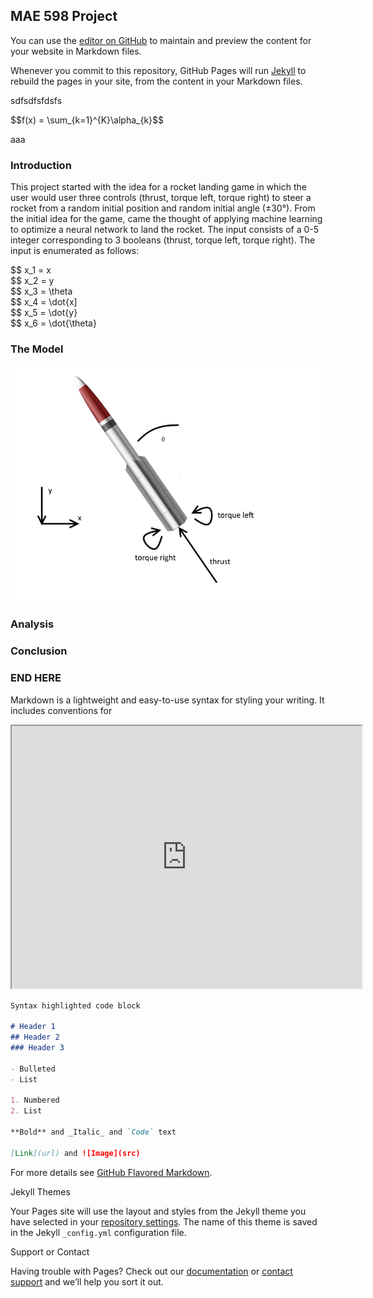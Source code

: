 ## MAE 598 Project

<script type="text/javascript" src="http://cdn.mathjax.org/mathjax/latest/MathJax.js?config=TeX-AMS-MML_HTMLorMML"></script>

You can use the [editor on GitHub](https://github.com/sjellio1/sjellio1.github.io/edit/master/index.md) to maintain and preview the content for your website in Markdown files.

Whenever you commit to this repository, GitHub Pages will run [Jekyll](https://jekyllrb.com/) to rebuild the pages in your site, from the content in your Markdown files.

sdfsdfsfdsfs

<div>
$$f(x) = \sum_{k=1}^{K}\alpha_{k}$$
</div>

aaa

### Introduction

This project started with the idea for a rocket landing game in which the user would user three controls (thrust, torque left, torque right) to steer a rocket from a random initial position and random initial angle (±30°).  From the initial idea for the game, came the thought of applying machine learning to optimize a neural network to land the rocket.  The input consists of a 0-5 integer corresponding to 3 booleans (thrust, torque left, torque right).  The input is enumerated as follows:


<div>
  $$ x_1 = x
</div>
<div>
  $$ x_2 = y
</div>
<div>
  $$ x_3 = \theta
</div>
<div>
  $$ x_4 = \dot{x]
</div>
<div>
  $$ x_5 = \dot{y}
</div>
<div>
  $$ x_6 = \dot{\theta}
</div>




### The Model

<img src="https://github.com/sjellio1/sjellio1.github.io/blob/master/_assets/model.png">

### Analysis

### Conclusion
































### END HERE

Markdown is a lightweight and easy-to-use syntax for styling your writing. It includes conventions for

<iframe width="560" height="420" src="http://www.youtube.com/embed/oHg5SJYRHA0?color=white&theme=light"></iframe>

```markdown
Syntax highlighted code block

# Header 1
## Header 2
### Header 3

- Bulleted
- List

1. Numbered
2. List

**Bold** and _Italic_ and `Code` text

[Link](url) and ![Image](src)
```

For more details see [GitHub Flavored Markdown](https://guides.github.com/features/mastering-markdown/).

Jekyll Themes

Your Pages site will use the layout and styles from the Jekyll theme you have selected in your [repository settings](https://github.com/sjellio1/sjellio1.github.io/settings). The name of this theme is saved in the Jekyll `_config.yml` configuration file.

Support or Contact

Having trouble with Pages? Check out our [documentation](https://help.github.com/categories/github-pages-basics/) or [contact support](https://github.com/contact) and we’ll help you sort it out.
